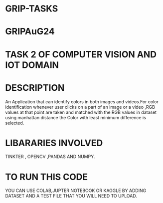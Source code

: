 # GRIP-TASKS
# GRIPAuG24
# TASK 2 OF COMPUTER VISION AND IOT DOMAIN
# DESCRIPTION
An Application that can identify colors in both images and videos.For color identification whenever user clicks on a part of an image or a video ,RGB values at that point are taken and matched with the RGB values in dataset using manhattan distance the Color with least minimum difference is selected.
# LIBARARIES INVOLVED
TINKTER , OPENCV ,PANDAS AND NUMPY.
# TO RUN THIS CODE
YOU CAN USE COLAB,JUPTER NOTEBOOK OR KAGGLE BY ADDING DATASET AND A TEST FILE THAT YOU WILL NEED TO UPLOAD.


